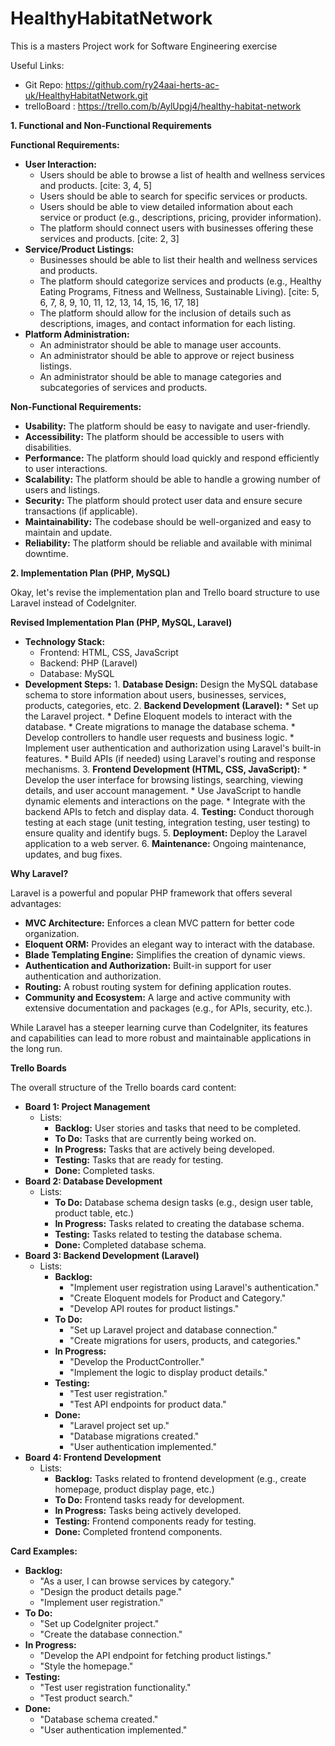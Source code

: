 # HealthyHabitatNetwork
This is a masters Project work for Software Engineering exercise

Useful Links:

* Git Repo: https://github.com/ry24aai-herts-ac-uk/HealthyHabitatNetwork.git
* trelloBoard : https://trello.com/b/AylUpgj4/healthy-habitat-network

**1. Functional and Non-Functional Requirements**

**Functional Requirements:**

* **User Interaction:**
    * Users should be able to browse a list of health and wellness services and products. [cite: 3, 4, 5]
    * Users should be able to search for specific services or products.
    * Users should be able to view detailed information about each service or product (e.g., descriptions, pricing, provider information).
    * The platform should connect users with businesses offering these services and products. [cite: 2, 3]
* **Service/Product Listings:**
    * Businesses should be able to list their health and wellness services and products.
    * The platform should categorize services and products (e.g., Healthy Eating Programs, Fitness and Wellness, Sustainable Living). [cite: 5, 6, 7, 8, 9, 10, 11, 12, 13, 14, 15, 16, 17, 18]
    * The platform should allow for the inclusion of details such as descriptions, images, and contact information for each listing.
* **Platform Administration:**
    * An administrator should be able to manage user accounts.
    * An administrator should be able to approve or reject business listings.
    * An administrator should be able to manage categories and subcategories of services and products.

**Non-Functional Requirements:**

* **Usability:** The platform should be easy to navigate and user-friendly.
* **Accessibility:** The platform should be accessible to users with disabilities.
* **Performance:** The platform should load quickly and respond efficiently to user interactions.
* **Scalability:** The platform should be able to handle a growing number of users and listings.
* **Security:** The platform should protect user data and ensure secure transactions (if applicable).
* **Maintainability:** The codebase should be well-organized and easy to maintain and update.
* **Reliability:** The platform should be reliable and available with minimal downtime.

**2. Implementation Plan (PHP, MySQL)**

Okay, let's revise the implementation plan and Trello board structure to use Laravel instead of CodeIgniter.

**Revised Implementation Plan (PHP, MySQL, Laravel)**

* **Technology Stack:**
    * Frontend: HTML, CSS, JavaScript
    * Backend: PHP (Laravel)
    * Database: MySQL
* **Development Steps:**
        1.  **Database Design:** Design the MySQL database schema to store information about users, businesses, services, products, categories, etc.
    2.  **Backend Development (Laravel):**
        * Set up the Laravel project.
        * Define Eloquent models to interact with the database.
        * Create migrations to manage the database schema.
        * Develop controllers to handle user requests and business logic.
        * Implement user authentication and authorization using Laravel's built-in features.
        * Build APIs (if needed) using Laravel's routing and response mechanisms.
    3.  **Frontend Development (HTML, CSS, JavaScript):**
        * Develop the user interface for browsing listings, searching, viewing details, and user account management.
        * Use JavaScript to handle dynamic elements and interactions on the page.
        * Integrate with the backend APIs to fetch and display data.
    4.  **Testing:** Conduct thorough testing at each stage (unit testing, integration testing, user testing) to ensure quality and identify bugs.
    5.  **Deployment:** Deploy the Laravel application to a web server.
    6.  **Maintenance:** Ongoing maintenance, updates, and bug fixes.

**Why Laravel?**

Laravel is a powerful and popular PHP framework that offers several advantages:

* **MVC Architecture:** Enforces a clean MVC pattern for better code organization.
* **Eloquent ORM:** Provides an elegant way to interact with the database.
* **Blade Templating Engine:** Simplifies the creation of dynamic views.
* **Authentication and Authorization:** Built-in support for user authentication and authorization.
* **Routing:** A robust routing system for defining application routes.
* **Community and Ecosystem:** A large and active community with extensive documentation and packages (e.g., for APIs, security, etc.).

While Laravel has a steeper learning curve than CodeIgniter, its features and capabilities can lead to more robust and maintainable applications in the long run.

**Trello Boards**

The overall structure of the Trello boards card content:

* **Board 1: Project Management**
    * Lists:
        * **Backlog:** User stories and tasks that need to be completed.
        * **To Do:** Tasks that are currently being worked on.
        * **In Progress:** Tasks that are actively being developed.
        * **Testing:** Tasks that are ready for testing.
        * **Done:** Completed tasks.
* **Board 2:  Database Development**
    * Lists:
        * **To Do:** Database schema design tasks (e.g., design user table, product table, etc.)
        * **In Progress:** Tasks related to creating the database schema.
        * **Testing:** Tasks related to testing the database schema.
        * **Done:** Completed database schema.
* **Board 3: Backend Development (Laravel)**
    * Lists:
        * **Backlog:**
            * "Implement user registration using Laravel's authentication."
            * "Create Eloquent models for Product and Category."
            * "Develop API routes for product listings."
        * **To Do:**
            * "Set up Laravel project and database connection."
            * "Create migrations for users, products, and categories."
        * **In Progress:**
            * "Develop the ProductController."
            * "Implement the logic to display product details."
        * **Testing:**
            * "Test user registration."
            * "Test API endpoints for product data."
        * **Done:**
            * "Laravel project set up."
            * "Database migrations created."
            * "User authentication implemented."
* **Board 4: Frontend Development**
    * Lists:
        * **Backlog:** Tasks related to frontend development (e.g., create homepage, product display page, etc.)
        * **To Do:** Frontend tasks ready for development.
        * **In Progress:** Tasks being actively developed.
        * **Testing:** Frontend components ready for testing.
        * **Done:** Completed frontend components.

**Card Examples:**

* **Backlog:**
    * "As a user, I can browse services by category."
    * "Design the product details page."
    * "Implement user registration."
* **To Do:**
    * "Set up CodeIgniter project."
    * "Create the database connection."
* **In Progress:**
    * "Develop the API endpoint for fetching product listings."
    * "Style the homepage."
* **Testing:**
    * "Test user registration functionality."
    * "Test product search."
* **Done:**
    * "Database schema created."
    * "User authentication implemented."